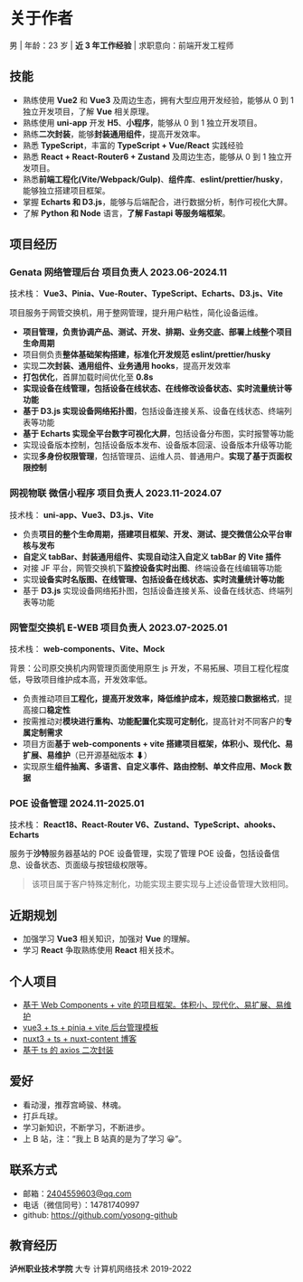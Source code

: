 # 关于作者

男 | 年龄：23 岁 | **近 3 年工作经验** | 求职意向：前端开发工程师

## 技能

- 熟练使用 **Vue2** 和 **Vue3** 及周边生态，拥有大型应用开发经验，能够从 0 到 1 独立开发项目，了解 **Vue** 相关原理。
- 熟练使用 **uni-app** 开发 **H5**、**小程序**，能够从 0 到 1 独立开发项目。
- 熟练**二次封装**，能够**封装通用组件**，提高开发效率。
- 熟悉 **TypeScript**，丰富的 **TypeScript + Vue/React** 实践经验
- 熟悉 **React + React-Router6 + Zustand** 及周边生态，能够从 0 到 1 独立开发项目。
- 熟悉**前端工程化(Vite/Webpack/Gulp)**、**组件库**、**eslint/prettier/husky**，能够独立搭建项目框架。
- 掌握 **Echarts 和 D3.js**，能够与后端配合，进行数据分析，制作可视化大屏。
- 了解 **Python 和 Node** 语言，**了解 Fastapi 等服务端框架**。

## 项目经历

### **Genata 网络管理后台** 项目负责人 2023.06-2024.11

技术栈： **Vue3、Pinia、Vue-Router、TypeScript、Echarts、D3.js、Vite**

项目服务于网管交换机，用于整网管理，提升用户粘性，简化设备运维。

- **项目管理，负责协调产品、测试、开发、排期、业务交底、部署上线整个项目生命周期**
- 项目侧负责**整体基础架构搭建，标准化开发规范 eslint/prettier/husky**
- 实现**二次封装、通用组件、业务通用 hooks**，提高开发效率
- **打包优化**，首屏加载时间优化至 **0.8s**
- **实现设备在线管理，包括设备在线状态、在线修改设备状态、实时流量统计等功能**
- **基于 D3.js 实现设备网络拓扑图**，包括设备连接关系、设备在线状态、终端列表等功能
- **基于 Echarts 实现全平台数字可视化大屏**，包括设备分布图，实时报警等功能
- 实现设备版本控制，包括设备版本发布、设备版本回滚、设备版本升级等功能
- 实现**多身份权限管理**，包括管理员、运维人员、普通用户。**实现了基于页面权限控制**

### **网视物联** 微信小程序 项目负责人 2023.11-2024.07

技术栈： **uni-app、Vue3、D3.js、Vite**

- 负责**项目的整个生命周期，搭建项目框架、开发、测试、提交微信公众平台审核与发布**
- **自定义 tabBar、封装通用组件、实现自动注入自定义 tabBar 的 Vite 插件**
- 对接 JF 平台，网管交换机下**监控设备实时出图**、终端设备在线编辑等功能
- 实现**设备实时名版图、在线管理、包括设备在线状态、实时流量统计等功能**
- 基于 **D3.js** 实现设备网络拓扑图，包括设备连接关系、设备在线状态、终端列表等功能

### **网管型交换机 E-WEB** 项目负责人 2023.07-2025.01

技术栈： **web-components、Vite、Mock**

背景：公司原交换机内网管理页面使用原生 js 开发，不易拓展、项目工程化程度低，导致项目维护成本高，开发效率低。

- 负责推动项目**工程化，提高开发效率，降低维护成本，规范接口数据格式**，提高接口**稳定性**
- 按需推动对**模块进行重构、功能配置化实现可定制化**，提高针对不同客户的**专属定制需求**
- 项目方面**基于 web-components + vite 搭建项目框架，体积小、现代化、易扩展、易维护**（已开源基础版本 ⬇）
- 实现原生**组件抽离、多语言、自定义事件、路由控制、单文件应用、Mock 数据**

### **POE 设备管理** 2024.11-2025.01

技术栈： **React18、React-Router V6、Zustand、TypeScript、ahooks、Echarts**

服务于**沙特**服务器基站的 POE 设备管理，实现了管理 POE 设备，包括设备信息、设备状态、页面级与按钮级权限等。

> 该项目属于客户特殊定制化，功能实现主要实现与上述设备管理大致相同。

## 近期规划

- 加强学习 **Vue3** 相关知识，加强对 **Vue** 的理解。
- 学习 **React** 争取熟练使用 **React** 相关技术。

## 个人项目

- [基于 Web Components + vite 的项目框架。体积小、现代化、易扩展、易维护](https://github.com/yosong-github/yo-web-components-template)
- [vue3 + ts + pinia + vite 后台管理模板](https://github.com/yosong-github/yo-vue-admin)
- [nuxt3 + ts + nuxt-content 博客](https://github.com/yosong-github/blog)
- [基于 ts 的 axios 二次封装](https://gitee.com/yosong/axios-secondary-packaging)

## 爱好

- 看动漫，推荐宫崎骏、林魂。
- 打乒乓球。
- 学习新知识，不断学习，不断进步。
- 上 B 站，注：“我上 B 站真的是为了学习 😀”。

## 联系方式

- 邮箱：<a href="mailto:2404559603@qq.com">2404559603@qq.com</a>
- 电话（微信同号）：14781740997
- github: <a href="https://github.com/yosong-github">https://github.com/yosong-github

## 教育经历

**泸州职业技术学院** 大专 计算机网络技术 2019-2022
